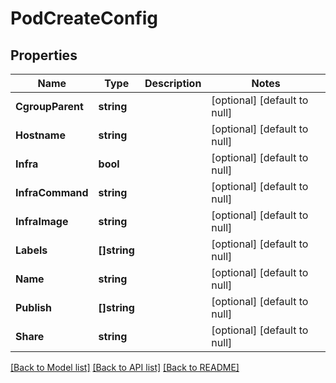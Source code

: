# PodCreateConfig

## Properties
Name | Type | Description | Notes
------------ | ------------- | ------------- | -------------
**CgroupParent** | **string** |  | [optional] [default to null]
**Hostname** | **string** |  | [optional] [default to null]
**Infra** | **bool** |  | [optional] [default to null]
**InfraCommand** | **string** |  | [optional] [default to null]
**InfraImage** | **string** |  | [optional] [default to null]
**Labels** | **[]string** |  | [optional] [default to null]
**Name** | **string** |  | [optional] [default to null]
**Publish** | **[]string** |  | [optional] [default to null]
**Share** | **string** |  | [optional] [default to null]

[[Back to Model list]](../README.md#documentation-for-models) [[Back to API list]](../README.md#documentation-for-api-endpoints) [[Back to README]](../README.md)


